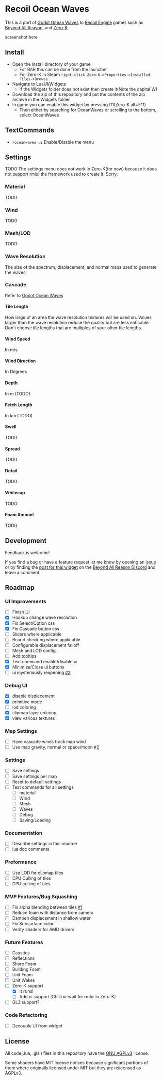 # Recoil Ocean Waves

This is a port of [Godot Ocean Waves](https://github.com/2Retr0/GodotOceanWaves) to [Recoil Engine](https://github.com/beyond-all-reason/RecoilEngine) games such as [Beyond All Reason](https://github.com/beyond-all-reason/Beyond-All-Reason), and [Zero-K](https://github.com/ZeroK-RTS/Zero-K).

screenshot here

## Install
* Open the install directory of your game
	* For BAR this can be done from the launcher
	* For Zero-K in Steam `right-click Zero-K->Properties->Installed Files->Browse`
* Navigate to LuaUI/Widgets
	* If the Widgets folder does not exist then create it(Note the capital W)
* Download the zip of this repository and put the contents of the zip archive in the Widgets folder
* In game you can enable this widget by pressing f11(Zero-K alt+F11)
	* Then either by searching for OceanWaves or scrolling to the bottom, select OceanWaves

## TextCommands
* `/oceanwaves ui` Enable/Disable the menu

## Settings
TODO
The settings menu does not work in Zero-K(for now) because it does not support rmlui the framework used to create it. Sorry.

### Material
TODO

### Wind
TODO

### Mesh/LOD
TODO

### Wave Resolution
The size of the spectrum, displacement, and normal maps used to generate the waves.

### Cascade
Refer to [Godot Ocean Waves](https://github.com/2Retr0/GodotOceanWaves)

#### Tile Length
How large of an area the wave resolution textures will be used on. Values larger than the wave resolution reduce the quality but are less noticable. Don't choose tile lengths that are multiples of your other tile lengths.

#### Wind Speed
In m/s

#### Wind Direction
In Degrees

#### Depth
In m (TODO)

#### Fetch Length
In km (TODO)

#### Swell
TODO

#### Spread
TODO

#### Detail
TODO

#### Whitecap
TODO

#### Foam Amount
TODO

## Development
Feedback is welcome!

If you find a bug or have a feature request let me know by opening an [issue](https://github.com/jacobguenther/RecoilOceanWaves/issues) or by finding the [post for this widget](https://discord.com/channels/549281623154229250/1113845509891829810/threads/1387909127233339482) on the [Beyond All Reason Discord](https://discord.com/invite/Q9MtKt48SX) and leave a comment.

## Roadmap

### UI Improvements
- [ ] Finish UI
- [X] Hookup change wave resolution
- [X] Fix Select/Option css
- [X] Fix Cascade button css
- [ ] Sliders where applicable
- [ ] Bound checking where applicable
- [ ] Configurable displacement falloff
- [ ] Mesh and LOD config
- [ ] Add tooltips
- [X] Text command enable/disable ui
- [X] Minimize/Close ui buttons
- [ ] ui mysteriously reopening [#2](/../../issues/2)

### Debug UI
- [X] disable displacement
- [X] primitive mode
- [ ] lod coloring
- [X] clipmap layer coloring
- [X] view various textures

### Map Settings
- [ ] Have cascade winds track map wind
- [ ] Use map gravity, normal or space/moon [#2](/../../issues/2)

### Settings
- [ ] Save settings
- [ ] Save settings per map
- [ ] Reset to default settings
- [ ] Text commands for all settings
	- [ ] material
	- [ ] Wind
	- [ ] Mesh
	- [ ] Waves
	- [ ] Debug
	- [ ] Saving/Loading

### Documentation
- [ ] Describe settings in this readme
- [ ] lua doc comments

### Preformance
- [ ] Use LOD for clipmap tiles
- [ ] CPU Culling of tiles
- [ ] GPU culling of tiles

### MVP Features/Bug Squashing
- [ ] Fix alpha blending between tiles [#1](/../../issues/1)
- [ ] Reduce foam with distance from camera
- [ ] Dampen displacement in shallow water
- [ ] Fix Subsurface color
- [ ] Verify shaders for AMD drivers

### Future Features
- [ ] Caustics
- [ ] Reflections
- [ ] Shore Foam
- [ ] Building Foam
- [ ] Unit Foam
- [ ] Unit Wakes
- [ ] Zero-K support
	- [X] It runs!
	- [ ] Add ui support (Chilli or wait for rmlui in Zero-K)
- [ ] GL3 support?

### Code Refactoring
- [ ] Decouple UI from widget

## License
All code(.lua, .glsl) files in this repository have the [GNU AGPLv3](LICENSE) license.

Some shaders have MIT license notices because significant portions of them where originally licensed under MIT but they are relicensed as AGPLv3.
